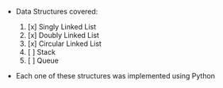* Data Structures covered:
    1. [x] Singly Linked List
    2. [x] Doubly Linked List
    3. [x] Circular Linked List
    4. [ ] Stack
    5. [ ] Queue

* Each one of these structures was implemented using Python